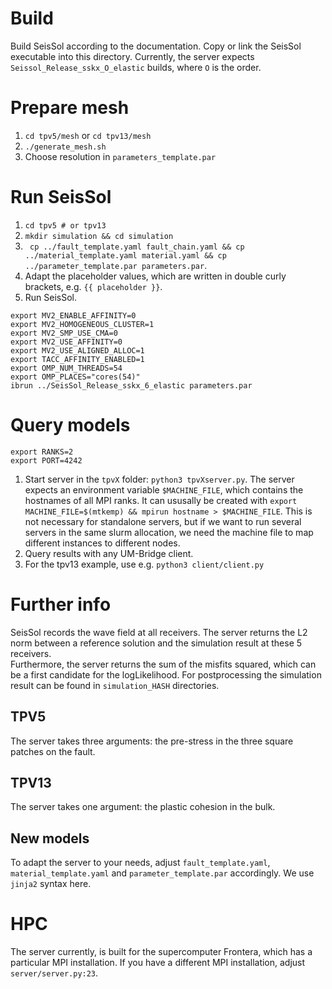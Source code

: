 # Build
Build SeisSol according to the documentation.  Copy or link the SeisSol executable
 into this directory.  Currently, the server expects `Seissol_Release_sskx_O_elastic` 
builds, where `O` is the order. 

# Prepare mesh
1. `cd tpv5/mesh` or `cd tpv13/mesh`
2. `./generate_mesh.sh`
3. Choose resolution in `parameters_template.par`

# Run SeisSol

1. `cd tpv5 # or tpv13`
2. `mkdir simulation && cd simulation`
3. ` cp ../fault_template.yaml fault_chain.yaml && cp ../material_template.yaml material.yaml && cp ../parameter_template.par parameters.par`.
4. Adapt the placeholder values, which are written in double curly brackets, e.g. `{{ placeholder }}`.
5. Run SeisSol.

```
export MV2_ENABLE_AFFINITY=0
export MV2_HOMOGENEOUS_CLUSTER=1
export MV2_SMP_USE_CMA=0
export MV2_USE_AFFINITY=0
export MV2_USE_ALIGNED_ALLOC=1
export TACC_AFFINITY_ENABLED=1
export OMP_NUM_THREADS=54
export OMP_PLACES="cores(54)"
ibrun ../SeisSol_Release_sskx_6_elastic parameters.par
```

# Query models 
```
export RANKS=2
export PORT=4242
```
1. Start server in the `tpvX` folder: `python3 tpvXserver.py`. The server expects
an environment variable `$MACHINE_FILE`, which contains the hostnames of all MPI
ranks. It can ususally be created with `export MACHINE_FILE=$(mtkemp) && mpirun hostname > $MACHINE_FILE`.
 This is not necessary for standalone servers, but if we want to run several servers 
in the same slurm allocation, we need the machine file to map different instances
to different nodes.
2. Query results with any UM-Bridge client.
3. For the tpv13 example, use e.g. `python3 client/client.py`

# Further info
SeisSol records the wave field at all receivers.  The server returns the L2 norm 
between a reference solution and the simulation result at these 5 receivers.  
Furthermore, the server returns the sum of the misfits squared, which can be a 
first candidate for the logLikelihood.
For postprocessing the simulation result can be found in `simulation_HASH` directories.

## TPV5
The server takes three arguments: the pre-stress in the three square patches on the fault.

## TPV13
The server takes one argument: the plastic cohesion in the bulk.

## New models
To adapt the server to your needs, adjust `fault_template.yaml`, `material_template.yaml`
and `parameter_template.par`  accordingly. We use `jinja2` syntax here.

# HPC
The server currently, is built for the supercomputer Frontera, which has a particular
MPI installation. If you have a different MPI installation, adjust `server/server.py:23`.
